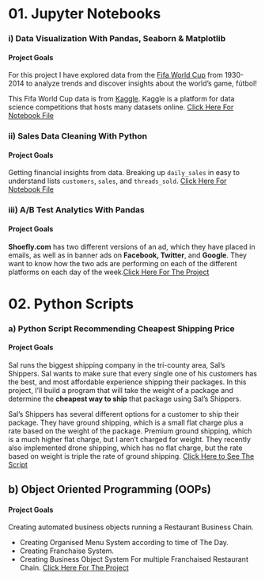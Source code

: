 # **01. Jupyter Notebooks**


### i) Data Visualization With Pandas, Seaborn & Matplotlib

#### Project Goals
For this project I have explored data from the [Fifa World Cup](https://en.wikipedia.org/wiki/FIFA_World_Cup) from 1930-2014 to analyze trends and discover insights about the world’s game, fútbol!

This Fifa World Cup data is from [Kaggle](https://www.kaggle.com/abecklas/fifa-world-cup). Kaggle is a platform for data science competitions that hosts many datasets online. [Click Here For Notebook File](https://github.com/Emon-ProCoder7/python_projects/blob/master/Visualization_kaggle.ipynb)



### ii) Sales Data Cleaning With Python

#### Project Goals
Getting financial insights from data. Breaking up `daily_sales` in easy to understand lists `customers`, `sales`, and `threads_sold`. [Click Here For Notebook File](https://github.com/Emon-ProCoder7/python_projects/blob/master/Sales%20Data%20Cleaning.ipynb)


### iii) A/B Test Analytics With Pandas

#### Project Goals
**Shoefly.com** has two different versions of an ad, which they have placed in emails, as well as in banner ads on **Facebook, Twitter**, and **Google**. They want to know how the two ads are performing on each of the different platforms on each day of the week.[Click Here For The Project](https://github.com/Emon-ProCoder7/python_projects/blob/master/A_B%20Test%20Analytics.ipynb)







              





# **02. Python Scripts**

### a) Python Script Recommending Cheapest Shipping Price

#### Project Goals
Sal runs the biggest shipping company in the tri-county area, Sal’s Shippers. Sal wants to make sure that every single one of his customers has the best, and most affordable experience shipping their packages. In this project, I’ll build a program that will take the weight of a package and determine the **cheapest way to ship** that package using Sal’s Shippers.

Sal’s Shippers has several different options for a customer to ship their package. They have ground shipping, which is a small flat charge plus a rate based on the weight of the package. Premium ground shipping, which is a much higher flat charge, but I aren’t charged for weight. They recently also implemented drone shipping, which has no flat charge, but the rate based on weight is triple the rate of ground shipping. [Click Here to See The Script](https://github.com/Emon-ProCoder7/python_projects/blob/master/Shipping%20Recommendation.py)



## **b) Object Oriented Programming (OOPs)**

#### Project Goals
Creating automated business objects running a Restaurant Business Chain.

 - Creating Organised Menu System according to time of The Day.
 - Creating Franchaise System.
 - Creating Business Object System For multiple Franchaised Restaurant Chain. [Click Here For The Project](https://github.com/Emon-ProCoder7/python_projects/blob/master/Object%20Oriented%20Programming(OOPs).py)
